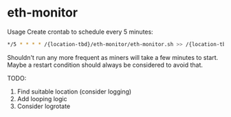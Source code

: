 # eth-monitor
Usage
Create crontab to schedule every 5 minutes: 
``` bash
*/5 * * * * /{location-tbd}/eth-monitor/eth-monitor.sh >> /{location-tbd}/eth-monitor.log 2>&1
```
Shouldn't run any more frequent as miners will take a few minutes to start. Maybe a restart condition should always be considered to avoid that. 

TODO:
1. Find suitable location (consider logging) 
2. Add looping logic
3. Consider logrotate
